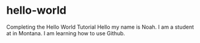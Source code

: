 # hello-world
Completing the Hello World Tutorial
Hello my name is Noah. I am a student at in Montana. I am learning how to use Github.
